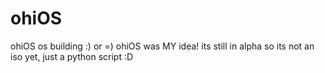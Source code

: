 # ohiOS
ohiOS os building    :) or =) 
ohiOS was MY idea!
its still in alpha so its not an iso yet, just a python script :D
